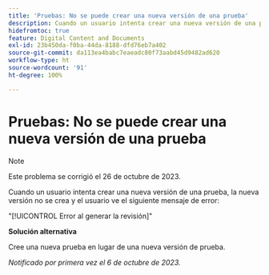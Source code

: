 ```yaml
---
title: 'Pruebas: No se puede crear una nueva versión de una prueba'
description: Cuando un usuario intenta crear una nueva versión de una prueba, la nueva versión no se crea y el usuario ve un mensaje de error.
hidefromtoc: true
feature: Digital Content and Documents
exl-id: 23b450da-f0ba-44da-8188-dfd76eb7a402
source-git-commit: da113ea4babc7eaeadc80f73aabd45d9482ad620
workflow-type: ht
source-wordcount: '91'
ht-degree: 100%

---
```


# Pruebas: No se puede crear una nueva versión de una prueba

>[!NOTE]
>
>Este problema se corrigió el 26 de octubre de 2023.

Cuando un usuario intenta crear una nueva versión de una prueba, la nueva versión no se crea y el usuario ve el siguiente mensaje de error:

&quot;[!UICONTROL Error al generar la revisión]&quot;

**Solución alternativa**

Cree una nueva prueba en lugar de una nueva versión de prueba.

_Notificado por primera vez el 6 de octubre de 2023._
